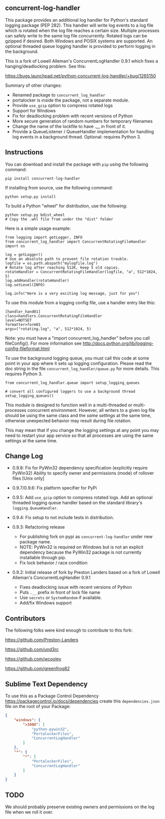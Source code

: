 ## concurrent-log-handler ##

This package provides an additional log handler for Python's standard logging
package (PEP 282). This handler will write log events to a log file which is
rotated when the log file reaches a certain size.  Multiple processes can
safely write to the same log file concurrently. Rotated logs can be gzipped
if desired. Both Windows and POSIX systems are supported.  An optional threaded
queue logging handler is provided to perform logging in the background.

This is a fork of Lowell Alleman's ConcurrentLogHandler 0.9.1 which fixes
a hanging/deadlocking problem. See this:

https://bugs.launchpad.net/python-concurrent-log-handler/+bug/1265150

Summary of other changes:

* Renamed package to `concurrent_log_handler`
* portalocker is inside the package, not a separate module.
* Provide `use_gzip` option to compress rotated logs
* Support for Windows
* Fix for deadlocking problem with recent versions of Python
* More secure generation of random numbers for temporary filenames
* Change the name of the lockfile to have .__ in front of it.
* Provide a QueueListener / QueueHandler implementation for
  handling log events in a background thread. Optional: requires Python 3.


## Instructions ##

You can download and install the package with `pip` using the following command:

    pip install concurrent-log-handler

If installing from source, use the following command:

    python setup.py install

To build a Python "wheel" for distribution, use the following:

    python setup.py bdist_wheel
    # Copy the .whl file from under the "dist" folder


Here is a simple usage example:

    from logging import getLogger, INFO
    from concurrent_log_handler import ConcurrentRotatingFileHandler
    import os

    log = getLogger()
    # Use an absolute path to prevent file rotation trouble.
    logfile = os.path.abspath("mylogfile.log")
    # Rotate log after reaching 512K, keep 5 old copies.
    rotateHandler = ConcurrentRotatingFileHandler(logfile, "a", 512*1024, 5)
    log.addHandler(rotateHandler)
    log.setLevel(INFO)

    log.info("Here is a very exciting log message, just for you")



To use this module from a logging config file, use a handler entry like this:

    [handler_hand01]
    class=handlers.ConcurrentRotatingFileHandler
    level=NOTSET
    formatter=form01
    args=("rotating.log", "a", 512*1024, 5)

Note: you must have a "import concurrent_log_handler" before you call fileConfig(). For
more information see http://docs.python.org/lib/logging-config-fileformat.html

To use the background logging queue, you must call this code at some point in your
app where it sets up logging configuration. Please read the doc string in the
file `concurrent_log_handler/queue.py` for more details. This requires Python 3.

    from concurrent_log_handler.queue import setup_logging_queues

    # convert all configured loggers to use a background thread
    setup_logging_queues()

This module is designed to function well in a multi-threaded or multi-processes
concurrent environment. However, all writers to a given log file should be using
the same class and the *same settings* at the same time, otherwise unexpected
behavior may result during file rotation.

This may mean that if you change the logging settings at any point you may need to
restart your app service so that all processes are using the same settings at the same time.


## Change Log ##

- 0.9.8: Fix for PyWin32 dependency specification (explicitly require PyWin32)
    Ability to specify owner and permissions (mode) of rollover files [Unix only]

- 0.9.7/0.9.6: Fix platform specifier for PyPi

- 0.9.5: Add `use_gzip` option to compress rotated logs. Add an optional threaded
logging queue handler based on the standard library's `logging.QueueHandler`.

- 0.9.4: Fix setup to not include tests in distribution.

- 0.9.3: Refactoring release
   * For publishing fork on pypi as `concurrent-log-handler` under new package name.
   * NOTE: PyWin32 is required on Windows but is not an explicit dependency because
           the PyWin32 package is not currently installable through pip.
   * Fix lock behavior / race condition

- 0.9.2: Initial release of fork by Preston Landers based on a fork of Lowell Alleman's
  ConcurrentLogHandler 0.9.1
   * Fixes deadlocking issue with recent versions of Python
   * Puts `.__` prefix in front of lock file name
   * Use `secrets` or `SystemRandom` if available.
   * Add/fix Windows support

## Contributors ##

The following folks were kind enough to contribute to this fork:

https://github.com/Preston-Landers

https://github.com/und3rc

https://github.com/wcooley

https://github.com/greenfrog82


## Sublime Text Dependency

To use this as a Package Control Dependency https://packagecontrol.io/docs/dependencies create
this `dependencies.json` file on the root of your Package:
```json
{
    "windows": {
        ">3000": [
            "python-pywin32",
            "PortalockerFiles",
            "ConcurrentLogHandler"
        ]
    },
    "*": {
        "*": [
            "PortalockerFiles",
            "ConcurrentLogHandler"
        ]
    }
}
```


## TODO ##

We should probably preserve existing owners and permissions on the
log file when we roll it over.

